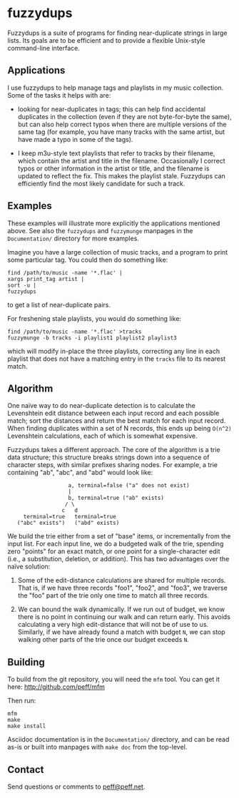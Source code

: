 fuzzydups
=========

Fuzzydups is a suite of programs for finding near-duplicate strings in
large lists. Its goals are to be efficient and to provide a flexible
Unix-style command-line interface.

Applications
------------

I use fuzzydups to help manage tags and playlists in my music
collection. Some of the tasks it helps with are:

  - looking for near-duplicates in tags; this can help find accidental
    duplicates in the collection (even if they are not byte-for-byte the
    same), but can also help correct typos when there are multiple
    versions of the same tag (for example, you have many tracks with the
    same artist, but have made a typo in some of the tags).

  - I keep m3u-style text playlists that refer to tracks by their
    filename, which contain the artist and title in the filename.
    Occasionally I correct typos or other information in the artist or
    title, and the filename is updated to reflect the fix. This makes
    the playlist stale. Fuzzydups can efficiently find the most likely
    candidate for such a track.

Examples
--------

These examples will illustrate more explicitly the applications
mentioned above. See also the `fuzzydups` and `fuzzymunge` manpages in
the `Documentation/` directory for more examples.

Imagine you have a large collection of music tracks, and a program to
print some particular tag. You could then do something like:

    find /path/to/music -name '*.flac' |
    xargs print_tag artist |
    sort -u |
    fuzzydups

to get a list of near-duplicate pairs.

For freshening stale playlists, you would do something like:

    find /path/to/music -name '*.flac' >tracks
    fuzzymunge -b tracks -i playlist1 playlist2 playlist3

which will modify in-place the three playlists, correcting any line in
each playlist that does not have a matching entry in the `tracks` file
to its nearest match.

Algorithm
---------

One naïve way to do near-duplicate detection is to calculate the
Levenshtein edit distance between each input record and each possible
match; sort the distances and return the best match for each input
record. When finding duplicates within a set of N records, this ends up
being `O(n^2)` Levenshtein calculations, each of which is somewhat
expensive.

Fuzzydups takes a different approach.  The core of the algorithm is a
trie data structure; this structure breaks strings down into a sequence
of character steps, with similar prefixes sharing nodes. For example, a
trie containing "ab", "abc", and "abd" would look like:

                       a, terminal=false ("a" does not exist)
                       |
                       b, terminal=true ("ab" exists)
                      / \
                     c   d
         terminal=true   terminal=true
       ("abc" exists")   ("abd" exists)

We build the trie either from a set of "base" items, or incrementally
from the input list.  For each input line, we do a budgeted walk of the
trie, spending zero "points" for an exact match, or one point for a
single-character edit (i.e., a substitution, deletion, or addition).
This has two advantages over the naïve solution:

  1. Some of the edit-distance calculations are shared for multiple
     records. That is, if we have three records "foo1", "foo2", and
     "foo3", we traverse the "foo" part of the trie only one time to
     match all three records.

  2. We can bound the walk dynamically. If we run out of budget, we
     know there is no point in continuing our walk and can return early.
     This avoids calculating a very high edit-distance that will not be
     of use to us. Similarly, if we have already found a match with
     budget `N`, we can stop walking other parts of the trie once our
     budget exceeds `N`.

Building
--------

To build from the git repository, you will need the `mfm` tool. You can
get it here: <http://github.com/peff/mfm>

Then run:

    mfm
    make
    make install

Asciidoc documentation is in the `Documentation/` directory, and can be
read as-is or built into manpages with `make doc` from the top-level.

Contact
-------

Send questions or comments to peff@peff.net.

